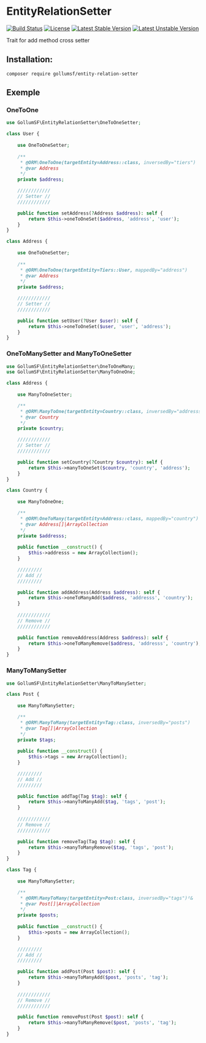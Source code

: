 # EntityRelationSetter

[![Build Status](https://travis-ci.org/GollumSF/entity-relation-setter.svg?branch=master)](https://travis-ci.org/GollumSF/entity-relation-setter)
[![License](https://poser.pugx.org/gollumsf/entity-relation-setter/license)](https://packagist.org/packages/gollumsf/entity-relation-setter)
[![Latest Stable Version](https://poser.pugx.org/gollumsf/entity-relation-setter/v/stable)](https://packagist.org/packages/gollumsf/entity-relation-setter)
[![Latest Unstable Version](https://poser.pugx.org/gollumsf/entity-relation-setter/v/unstable)](https://packagist.org/packages/gollumsf/entity-relation-setter)

Trait for add method cross setter

## Installation:

```shell
composer require gollumsf/entity-relation-setter
```

## Exemple

### OneToOne

```php
use GollumSF\EntityRelationSetter\OneToOneSetter;

class User {
	
	use OneToOneSetter;
    
	/**
	 * @ORM\OneToOne(targetEntity=Address::class, inversedBy="tiers")
	 * @var Address
	 */
	private $address;

	////////////
	// Setter //
	////////////

	public function setAddress(?Address $address): self {
		return $this->oneToOneSet($address, 'address', 'user');
	}
}

class Address {
	
	use OneToOneSetter;
    
	/**
	 * @ORM\OneToOne(targetEntity=Tiers::User, mappedBy="address")
	 * @var Address
	 */
	private $address;

	////////////
	// Setter //
	////////////

	public function setUser(?User $user): self {
		return $this->oneToOneSet($user, 'user', 'address');
	}
}

```

### OneToManySetter and ManyToOneSetter

```php
use GollumSF\EntityRelationSetter\OneToOneMany;
use GollumSF\EntityRelationSetter\ManyToOneOne;

class Address {
	
	use ManyToOneSetter;

	/**
	 * @ORM\ManyToOne(targetEntity=Country::class, inversedBy="addresss")
	 * @var Country
	 */
	private $country;

	////////////
	// Setter //
	////////////

	public function setCountry(?Country $country): self {
		return $this->manyToOneSet($country, 'country', 'address');
	}
}

class Country {
	
	use ManyToOneOne;

	/**
	 * @ORM\OneToMany(targetEntity=Address::class, mappedBy="country")
	 * @var Address[]|ArrayCollection
	 */
	private $addresss;
	
	public function __construct() {
		$this->addresss = new ArrayCollection();
	}

	/////////
	// Add //
	/////////

	public function addAddress(Address $address): self {
		return $this->oneToManyAdd($address, 'addresss', 'country');
	}
	
	////////////
	// Remove //
	////////////

	public function removeAddress(Address $address): self {
		return $this->oneToManyRemove($address, 'addresss', 'country');
	}
}

```

### ManyToManySetter

```php
use GollumSF\EntityRelationSetter\ManyToManySetter;

class Post {
	
	use ManyToManySetter;

	/**
	 * @ORM\ManyToMany(targetEntity=Tag::class, inversedBy="posts")
	 * @var Tag[]|ArrayCollection
	 */
	private $tags;
	
	public function __construct() {
		$this->tags = new ArrayCollection();
	}

	/////////
	// Add //
	/////////

	public function addTag(Tag $tag): self {
		return $this->manyToManyAdd($tag, 'tags', 'post');
	}
	
	////////////
	// Remove //
	////////////

	public function removeTag(Tag $tag): self {
		return $this->manyToManyRemove($tag, 'tags', 'post');
	}
}

class Tag {
	
	use ManyToManySetter;

	/**
	 * @ORM\ManyToMany(targetEntity=Post:class, inversedBy="tags")²&
	 * @var Post[]|ArrayCollection
	 */
	private $posts;
	
	public function __construct() {
		$this->posts = new ArrayCollection();
	}

	/////////
	// Add //
	/////////

	public function addPost(Post $post): self {
		return $this->manyToManyAdd($post, 'posts', 'tag');
	}
	
	////////////
	// Remove //
	////////////

	public function removePost(Post $post): self {
		return $this->manyToManyRemove($post, 'posts', 'tag');
	}
}

```